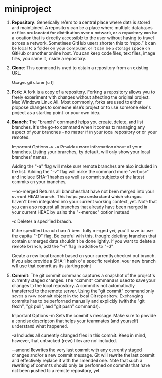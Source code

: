 # miniproject

1. **Repository**:
	Generically refers to a central place where data is stored and maintained. A repository can be a place where multiple databases or files are located for distribution over a network, or a repository can be a location that is directly accessible to the user without having to travel across a network. Sometimes GitHub users shorten this to “repo.” It can be local to a folder on your computer, or it can be a storage space on GitHub or another online host. You can keep code files, text files, image files, you name it, inside a repository.


2. **Clone**:
	This command is used to obtain a repository from an existing URL.

	Usage: git clone [url]

3. **Fork**:
	A fork is a copy of a repository. Forking a repository allows you to freely experiment with changes without affecting the original project. Mac Windows Linux All. Most commonly, forks are used to either propose changes to someone else's project or to use someone else's project as a starting point for your own idea.

4. **Branch**:
	The "branch" command helps you create, delete, and list branches. It's the go-to command when it comes to managing any aspect of your branches - no matter if in your local repository or on your remotes.

	Important Options
	-v -a
	Provides more information about all your branches. Listing your branches, by default, will only show your local branches' names.

	Adding the "-a" flag will make sure remote branches are also included in the list.
	Adding the "-v" flag will make the command more "verbose" and include SHA-1 hashes as well as commit subjects of the latest commits on your branches.

	--no-merged
	Returns all branches that have not been merged into your current HEAD branch. This helps you understand which changes haven't been integrated into your current working context, yet. Note that you can also request all branches that already have been merged in your current HEAD by using the "--merged" option instead.

	-d <branch>
	Deletes a specified branch.

	If the specified branch hasn't been fully merged yet, you'll have to use the capital "-D" flag. Be careful with this, though: deleting branches that contain unmerged data shouldn't be done lightly.
	If you want to delete a remote branch, add the "-r" flag in addition to "-d".

	<new-branch>
	Create a new local branch based on your currently checked out branch. If you also provide a SHA-1 hash of a specific revision, your new branch will use that commit as its starting point

5. **Commit**:
	The git commit command captures a snapshot of the project's currently staged changes.
	The "commit" command is used to save your changes to the local repository.
	A commit is not automatically transferred to the remote server. Using the "git commit" command only saves a new commit object in the local Git repository. Exchanging commits has to be performed manually and explicitly (with the "git fetch", "git pull", and "git push" commands).

	Important Options
	-m <message>
	Sets the commit's message. Make sure to provide a concise description that helps your teammates (and yourself) understand what happened.

	-a
	Includes all currently changed files in this commit. Keep in mind, however, that untracked (new) files are not included.

	--amend
	Rewrites the very last commit with any currently staged changes and/or a new commit message. Git will rewrite the last commit and effectively replace it with the amended one. Note that such a rewriting of commits should only be performed on commits that have not been pushed to a remote repository, yet.